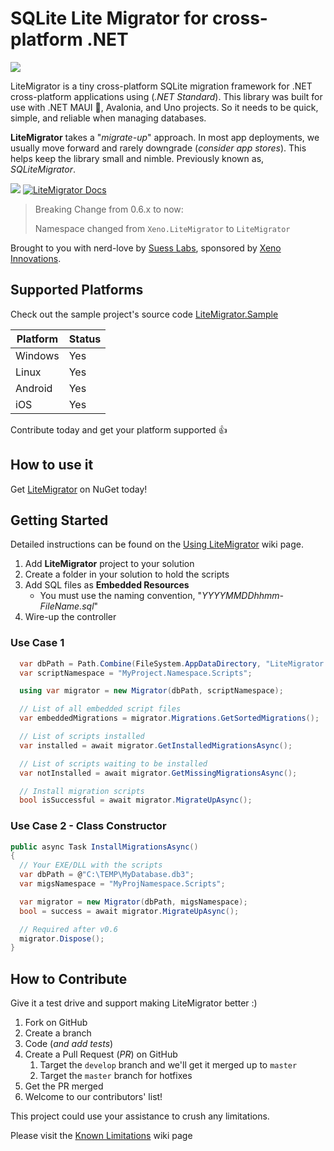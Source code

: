 # SQLite Lite Migrator for cross-platform .NET

<!-- <img align="right" width="90" height="90" src="https://raw.githubusercontent.com/SuessLabs/LiteMigrator/master/docs/logo.png" /> -->
[![](https://raw.githubusercontent.com/SuessLabs/LiteMigrator/master/docs/logo.png)]()

LiteMigrator is a tiny cross-platform SQLite migration framework for .NET cross-platform applications using (_.NET Standard_). This library was built for use with .NET MAUI 🐒, Avalonia, and Uno projects. So it needs to be quick, simple, and reliable when managing databases.

**LiteMigrator** takes a "_migrate-up_" approach. In most app deployments, we usually move forward and rarely downgrade (_consider app stores_). This helps keep the library small and nimble. Previously known as, _SQLiteMigrator_.

[![](https://img.shields.io/nuget/v/LiteMigrator?color=blue)](https://www.nuget.org/packages/LiteMigrator/)
[![LiteMigrator Docs](https://img.shields.io/badge/docs-litemigrator-blue.svg)](https://github.com/SuessLabs/LiteMigrator/wiki)

> Breaking Change from 0.6.x to now:
>
> Namespace changed from `Xeno.LiteMigrator` to `LiteMigrator`

Brought to you with nerd-love by [Suess Labs](https://suesslabs.com), sponsored by [Xeno Innovations](https://xenoinc.com).

## Supported Platforms

Check out the sample project's source code [LiteMigrator.Sample](https://github.com/SuessLabs/LiteMigrator.Sample)

| Platform | Status |
|----------|--------|
| Windows  | Yes
| Linux    | Yes
| Android  | Yes
| iOS      | Yes

Contribute today and get your platform supported 👍

## How to use it

Get [LiteMigrator](https://www.nuget.org/packages/LiteMigrator) on NuGet today!

## Getting Started
Detailed instructions can be found on the [Using LiteMigrator](https://github.com/SuessLabs/LiteMigrator/wiki/Using-LiteMigrator) wiki page.

1. Add **LiteMigrator** project to your solution
2. Create a folder in your solution to hold the scripts
3. Add SQL files as **Embedded Resources**
   * You must use the naming convention, "_YYYYMMDDhhmm-FileName.sql_"
4. Wire-up the controller


### Use Case 1

```cs
  var dbPath = Path.Combine(FileSystem.AppDataDirectory, "LiteMigrator.db3");
  var scriptNamespace = "MyProject.Namespace.Scripts";

  using var migrator = new Migrator(dbPath, scriptNamespace);

  // List of all embedded script files
  var embeddedMigrations = migrator.Migrations.GetSortedMigrations();

  // List of scripts installed
  var installed = await migrator.GetInstalledMigrationsAsync();

  // List of scripts waiting to be installed
  var notInstalled = await migrator.GetMissingMigrationsAsync();

  // Install migration scripts
  bool isSuccessful = await migrator.MigrateUpAsync();
```

### Use Case 2 - Class Constructor

```cs
public async Task InstallMigrationsAsync()
{
  // Your EXE/DLL with the scripts
  var dbPath = @"C:\TEMP\MyDatabase.db3";
  var migsNamespace = "MyProjNamespace.Scripts";

  var migrator = new Migrator(dbPath, migsNamespace);
  bool = success = await migrator.MigrateUpAsync();

  // Required after v0.6
  migrator.Dispose();
}
```

## How to Contribute

Give it a test drive and support making LiteMigrator better :)

1. Fork on GitHub
2. Create a branch
3. Code (_and add tests_)
4. Create a Pull Request (_PR_) on GitHub
   1. Target the ``develop`` branch and we'll get it merged up to ``master``
   2. Target the ``master`` branch for hotfixes
5. Get the PR merged
6. Welcome to our contributors' list!

This project could use your assistance to crush any limitations.

Please visit the [Known Limitations](https://github.com/SuessLabs/LiteMigrator/wiki/Known-Limitations) wiki page
